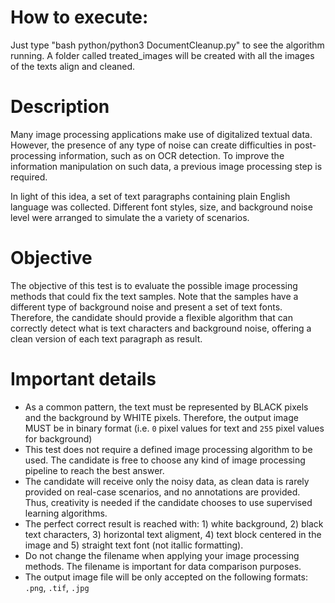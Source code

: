# How to execute:

Just type "bash  python/python3 DocumentCleanup.py" to see the algorithm running. A folder called treated_images will be created with all the images of the texts align and cleaned.

# Description

Many image processing applications make use of digitalized textual data. However, the presence of any type of noise can create difficulties in post-processing information, such as on OCR detection. To improve the information manipulation on such data, a previous image processing step is required.

In light of this idea, a set of text paragraphs containing plain English language was collected. Different font styles, size, and background noise level were arranged to simulate the a variety of scenarios.

# Objective

The objective of this test is to evaluate the possible image processing methods that could fix the text samples. Note that the samples have a different type of background noise and present a set of text fonts. Therefore, the candidate should provide a flexible algorithm that can correctly detect what is text characters and background noise, offering a clean version of each text paragraph as result.

# Important details

- As a common pattern, the text must be represented by BLACK pixels and the background by WHITE pixels. Therefore, the output image MUST be in binary format (i.e. `0` pixel values for text and `255` pixel values for background)
- This test does not require a defined image processing algorithm to be used. The candidate is free to choose any kind of image processing pipeline to reach the best answer.
- The candidate will receive only the noisy data, as clean data is rarely provided on real-case scenarios, and no annotations are provided. Thus, creativity is needed if the candidate chooses to use supervised learning algorithms.
- The perfect correct result is reached with: 1) white background, 2) black text characters, 3) horizontal text aligment, 4) text block centered in the image and 5) straight text font (not itallic formatting).
- Do not change the filename when applying your image processing methods. The filename is important for data comparison purposes.
- The output image file will be only accepted on the following formats: `.png`, `.tif`, `.jpg`
